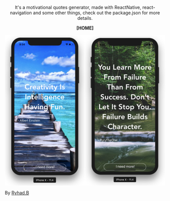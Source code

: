 <p align="center">
<p align="center">It's a motivational quotes generator, made with ReactNative, react-navigation and some other things, check out the package.json for more details.</p>

<p align="center"><strong>[HOME]</strong></p>
<img align="center" src="./screenshots/home.jpg" width="900" />

<p>By <a href="https://ryhad.com">Ryhad.B</a> </p>

</p>
